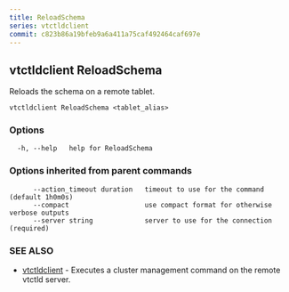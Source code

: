 ```yaml
---
title: ReloadSchema
series: vtctldclient
commit: c823b86a19bfeb9a6a411a75caf492464caf697e
---
```

## vtctldclient ReloadSchema

Reloads the schema on a remote tablet.

```
vtctldclient ReloadSchema <tablet_alias>
```

### Options

```
  -h, --help   help for ReloadSchema
```

### Options inherited from parent commands

```
      --action_timeout duration   timeout to use for the command (default 1h0m0s)
      --compact                   use compact format for otherwise verbose outputs
      --server string             server to use for the connection (required)
```

### SEE ALSO

* [vtctldclient](../)	 - Executes a cluster management command on the remote vtctld server.

